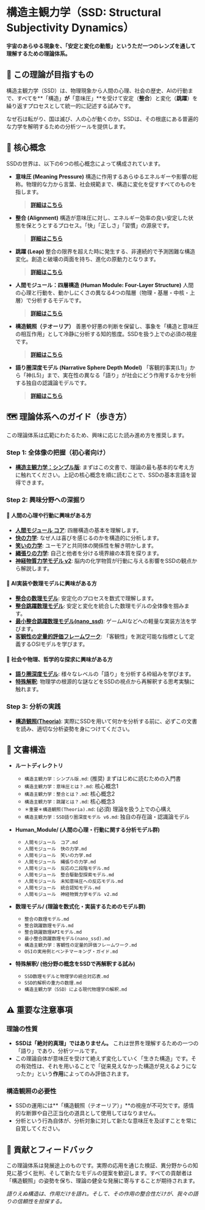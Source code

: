 # **構造主観力学（SSD: Structural Subjectivity Dynamics）**

**宇宙のあらゆる現象を、「安定と変化の動態」というただ一つのレンズを通して理解するための理論体系。**

## **🎯 この理論が目指すもの**

構造主観力学（SSD）は、物理現象から人間の心理、社会の歴史、AIの行動まで、すべてを\*\*「構造」**が**「意味圧」\*\*を受けて安定（**整合**）と変化（**跳躍**）を繰り返すプロセスとして統一的に記述する試みです。

なぜ石は転がり、国は滅び、人の心が動くのか。SSDは、その根底にある普遍的な力学を解明するための分析ツールを提供します。

## **🔑 核心概念**

SSDの世界は、以下の6つの核心概念によって構成されています。

  * **意味圧 (Meaning Pressure)**
    構造に作用するあらゆるエネルギーや影響の総称。物理的な力から言葉、社会規範まで、構造に変化を促すすべてのものを指します。

    > [**詳細はこちら**](https://www.google.com/search?q=%E6%A7%8B%E9%80%A0%E4%B8%BB%E8%A6%B3%E5%8A%9B%E5%AD%A6%EF%BC%9A%E6%84%8F%E5%91%B3%E5%9C%A7%E3%81%A8%E3%81%AF%EF%BC%9F.md)

  * **整合 (Alignment)**
    構造が意味圧に対し、エネルギー効率の良い安定した状態を保とうとするプロセス。「快」「正しさ」「習慣」の源泉です。

    > [**詳細はこちら**](https://www.google.com/search?q=%E6%A7%8B%E9%80%A0%E4%B8%BB%E8%A6%B3%E5%8A%9B%E5%AD%A6%EF%BC%9A%E6%95%B4%E5%90%88%E3%81%A8%E3%81%AF%EF%BC%9F.md)

  * **跳躍 (Leap)**
    整合の限界を超えた時に発生する、非連続的で予測困難な構造変化。創造と破壊の両面を持ち、進化の原動力となります。

    > [**詳細はこちら**](https://www.google.com/search?q=%E6%A7%8B%E9%80%A0%E4%B8%BB%E8%A6%B3%E5%8A%9B%E5%AD%A6%EF%BC%9A%E8%B7%B3%E8%BA%8D%E3%81%A8%E3%81%AF%EF%BC%9F.md)

  * **人間モジュール：四層構造 (Human Module: Four-Layer Structure)**
    人間の心理と行動を、動かしにくさの異なる4つの階層（物理・基層・中核・上層）で分析するモデルです。

    > [**詳細はこちら**](https://www.google.com/search?q=Human_Module/%E4%BA%BA%E9%96%93%E3%83%A2%E3%82%B8%E3%83%A5%E3%83%BC%E3%83%AB%E3%80%80%E3%82%B3%E3%82%A2.md)

  * **構造観照（テオーリア）**
    善悪や好悪の判断を保留し、事象を「構造と意味圧の相互作用」として冷静に分析する知的態度。SSDを扱う上での必須の視座です。

    > [**詳細はこちら**](https://www.google.com/search?q=%EF%BC%8A%E9%87%8D%E8%A6%81%EF%BC%8A%E6%A7%8B%E9%80%A0%E8%A6%B3%E7%85%A7\(Theoria\).md)

  * **語り圏深度モデル (Narrative Sphere Depth Model)**
    「客観的事実(L1)」から「神(L5)」まで、実在性の異なる「語り」が社会にどう作用するかを分析する独自の認識論モデルです。

    > [**詳細はこちら**](https://www.google.com/search?q=%E6%A7%8B%E9%80%A0%E4%B8%BB%E8%A6%B3%E5%8A%9B%E5%AD%A6%EF%BC%9ASSD%E8%AA%9E%E3%82%8A%E5%9C%8F%E6%B7%B1%E5%BA%A6%E3%83%A2%E3%83%87%E3%83%AB%2520v6.md)

## **🗺️ 理論体系へのガイド（歩き方）**

この理論体系は広範にわたるため、興味に応じた読み進め方を推奨します。

### **Step 1: 全体像の把握（初心者向け）**

  * [**構造主観力学：シンプル版**](https://www.google.com/search?q=%E6%A7%8B%E9%80%A0%E4%B8%BB%E8%A6%B3%E5%8A%9B%E5%AD%A6%EF%BC%9A%E3%82%B7%E3%83%B3%E3%83%97%E3%83%AB%E7%89%88.md): まずはこの文書で、理論の最も基本的な考え方に触れてください。上記の核心概念を順に読むことで、SSDの基本言語を習得できます。

### **Step 2: 興味分野への深掘り**

#### **🧠 人間の心理や行動に興味がある方**

  * [**人間モジュール コア**](https://www.google.com/search?q=Human_Module/%E4%BA%BA%E9%96%93%E3%83%A2%E3%82%B8%E3%83%A5%E3%83%BC%E3%83%AB%E3%80%80%E3%82%B3%E3%82%A2.md): 四層構造の基本を理解します。
  * [**快の力学**](https://www.google.com/search?q=Human_Module/%E4%BA%BA%E9%96%93%E3%83%A2%E3%82%B8%E3%83%A5%E3%83%BC%E3%83%AB%E3%80%80%E5%BF%AB%E3%81%AE%E5%8A%9B%E5%AD%A6.md): なぜ人は喜びを感じるのかを構造的に分析します。
  * [**笑いの力学**](https://www.google.com/search?q=Human_Module/%E4%BA%BA%E9%96%93%E3%83%A2%E3%82%B8%E3%83%A5%E3%83%BC%E3%83%AB%E3%80%80%E7%AC%91%E3%81%84%E3%81%AE%E5%8A%9B%E5%AD%A6.md): ユーモアと共同体の関係性を解き明かします。
  * [**縄張りの力学**](https://www.google.com/search?q=Human_Module/%E4%BA%BA%E9%96%93%E3%83%A2%E3%82%B8%E3%83%A5%E3%83%BC%E3%83%AB%E3%80%80%E7%B8%84%E5%BC%B5%E3%82%8A%E3%81%AE%E5%8A%9B%E5%AD%A6.md): 自己と他者を分ける境界線の本質を探ります。
  * [**神経物質力学モデル v2**](https://www.google.com/search?q=Human_Module/%E4%BA%BA%E9%96%93%E3%83%A2%E3%82%B8%E3%83%A5%E3%83%BC%E3%83%AB%E3%80%80%E7%A5%9E%E7%B5%8C%E7%89%A9%E8%B3%AA%E5%8A%9B%E5%AD%A6%E3%83%A2%E3%83%87%E3%83%AB%2520v2.md): 脳内の化学物質が行動に与える影響をSSDの観点から解説します。

#### **🤖 AI実装や数理モデルに興味がある方**

  * [**整合の数理モデル**](https://www.google.com/search?q=%E6%95%B0%E7%90%86%E3%83%A2%E3%83%87%E3%83%AB/%E6%95%B4%E5%90%88%E3%81%AE%E6%95%B0%E7%90%86%E3%83%A2%E3%83%87%E3%83%AB.md): 安定化のプロセスを数式で理解します。
  * [**整合跳躍数理モデル**](https://www.google.com/search?q=%E6%95%B0%E7%90%86%E3%83%A2%E3%83%87%E3%83%AB/%E6%95%B4%E5%90%88%E8%B7%B3%E8%BA%8D%E6%95%B0%E7%90%86%E3%83%A2%E3%83%87%E3%83%AB.md): 安定と変化を統合した数理モデルの全体像を掴みます。
  * [**最小整合跳躍数理モデル(nano\_ssd)**](https://www.google.com/search?q=%E6%95%B0%E7%90%86%E3%83%A2%E3%83%87%E3%83%AB/%E6%9C%80%E5%B0%8F%E6%95%B4%E5%90%88%E8%B7%B3%E8%BA%8D%E6%95%B0%E7%90%86%E3%83%A2%E3%83%87%E3%83%AB\(nano_ssd\).md): ゲームAIなどへの軽量な実装方法を学びます。
  * [**客観性の定量的評価フレームワーク**](https://www.google.com/search?q=%E6%95%B0%E7%90%86%E3%83%A2%E3%83%87%E3%83%AB/%E6%A7%8B%E9%80%A0%E4%B8%BB%E8%A6%B3%E5%8A%9B%E5%AD%A6%EF%BC%9A%E5%AE%A2%E8%A6%B3%E6%80%A7%E3%81%AE%E5%AE%9A%E9%87%8F%E7%9A%84%E8%A9%95%E4%BE%A1%E3%83%95%E3%83%AC%E3%83%BC%E3%83%A0%E3%83%AF%E3%83%BC%E3%82%AF.md): 「客観性」を測定可能な指標として定義するOSIモデルを学びます。

#### **🔭 社会や物理、哲学的な探求に興味がある方**

  * [**語り圏深度モデル**](https://www.google.com/search?q=%E6%A7%8B%E9%80%A0%E4%B8%BB%E8%A6%B3%E5%8A%9B%E5%AD%A6%EF%BC%9ASSD%E8%AA%9E%E3%82%8A%E5%9C%8F%E6%B7%B1%E5%BA%A6%E3%83%A2%E3%83%87%E3%83%AB%2520v6.md): 様々なレベルの「語り」を分析する枠組みを学びます。
  * [**特殊解釈**](https://www.google.com/search?q=./%E7%89%B9%E6%AE%8A%E8%A7%A3%E9%87%88/): 物理学の根源的な謎などをSSDの視点から再解釈する思考実験に触れます。

### **Step 3: 分析の実践**

  * [**構造観照(Theoria)**](https://www.google.com/search?q=%EF%BC%8A%E9%87%8D%E8%A6%81%EF%BC%8A%E6%A7%8B%E9%80%A0%E8%A6%B3%E7%85%A7\(Theoria\).md): 実際にSSDを用いて何かを分析する前に、必ずこの文書を読み、適切な分析姿勢を身につけてください。

## **📁 文書構造**

  * **ルートディレクトリ**

      * `構造主観力学：シンプル版.md`: (推奨) まずはじめに読むための入門書
      * `構造主観力学：意味圧とは？.md`: 核心概念1
      * `構造主観力学：整合とは？.md`: 核心概念2
      * `構造主観力学：跳躍とは？.md`: 核心概念3
      * `＊重要＊構造観照(Theoria).md`: (必須) 理論を扱う上での心構え
      * `構造主観力学：SSD語り圏深度モデル v6.md`: 独自の存在論・認識論モデル

  * **Human\_Module/ (人間の心理・行動に関する分析モデル群)**

      * `人間モジュール　コア.md`
      * `人間モジュール　快の力学.md`
      * `人間モジュール　笑いの力学.md`
      * `人間モジュール　縄張りの力学.md`
      * `人間モジュール　反応の二段階モデル.md`
      * `人間モジュール　整合駆動型探索モデル.md`
      * `人間モジュール　未知意味圧への反応モデル.md`
      * `人間モジュール　統合認知モデル.md`
      * `人間モジュール　神経物質力学モデル v2.md`

  * **数理モデル/ (理論を数式化・実装するためのモデル群)**

      * `整合の数理モデル.md`
      * `整合跳躍数理モデル.md`
      * `整合跳躍数理APIモデル.md`
      * `最小整合跳躍数理モデル(nano_ssd).md`
      * `構造主観力学：客観性の定量的評価フレームワーク.md`
      * `OSIの実用例とベンチマーキング・ガイド.md`

  * **特殊解釈/ (他分野の概念をSSDで再解釈する試み)**

      * `SSD数理モデルと物理学の統合対応表.md`
      * `SSD的解釈の重力の数理.md`
      * `構造主観力学（SSD）による現代物理学の解釈.md`

## **⚠️ 重要な注意事項**

### **理論の性質**

  * **SSDは「絶対的真理」ではありません。** これは世界を理解するための一つの「語り」であり、分析ツールです。
  * この理論自体が意味圧を受けて絶えず変化していく「生きた構造」です。その有効性は、それを用いることで「従来見えなかった構造が見えるようになったか」という**作用**によってのみ評価されます。

### **構造観照の必要性**

  * SSDの運用には\*\*「構造観照（テオーリア）」\*\*の視座が不可欠です。感情的な断罪や自己正当化の道具として使用してはなりません。
  * 分析という行為自体が、分析対象に対して新たな意味圧を及ぼすことを常に自覚してください。

## **🤝 貢献とフィードバック**

この理論体系は発展途上のものです。実際の応用を通じた検証、異分野からの知見に基づく批判、そして新たなモデルの提案を歓迎します。すべての貢献者は「構造観照」の姿勢を保ち、理論の健全な発展に寄与することが期待されます。

*語りえぬ構造は、作用だけを語れ。そして、その作用の整合性だけが、我々の語りの信頼性を担保する。*
